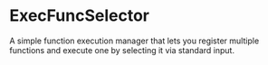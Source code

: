 
# ExecFuncSelector

A simple function execution manager that lets you register multiple functions and execute one by selecting it via standard input.